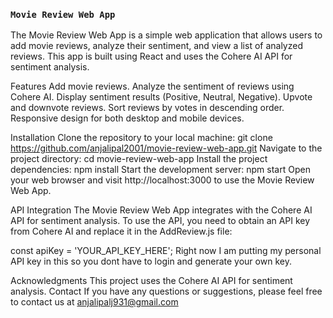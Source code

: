 ### `Movie Review Web App`
The Movie Review Web App is a simple web application that allows users to add movie reviews, analyze their sentiment, and view a list of analyzed reviews. This app is built using React and uses the Cohere AI API for sentiment analysis.

Features
Add movie reviews.
Analyze the sentiment of reviews using Cohere AI.
Display sentiment results (Positive, Neutral, Negative).
Upvote and downvote reviews.
Sort reviews by votes in descending order.
Responsive design for both desktop and mobile devices.


Installation
Clone the repository to your local machine:
git clone https://github.com/anjalipal2001/movie-review-web-app.git
Navigate to the project directory:
cd movie-review-web-app
Install the project dependencies:
npm install
Start the development server:
npm start
Open your web browser and visit http://localhost:3000 to use the Movie Review Web App.



API Integration
The Movie Review Web App integrates with the Cohere AI API for sentiment analysis. To use the API, you need to obtain an API key from Cohere AI and replace it in the AddReview.js file:

const apiKey = 'YOUR_API_KEY_HERE';
Right now I am putting my personal API key in this so you dont have to login and generate your own key.



Acknowledgments
This project uses the Cohere AI API for sentiment analysis.
Contact
If you have any questions or suggestions, please feel free to contact us at anjalipalj931@gmail.com

